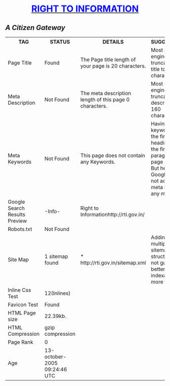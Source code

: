 <html>
<body>
<div align="center">
  <b><u><h1 style="color:blue;">RIGHT TO INFORMATION</h1></u></b>
</div>
<i><h2>A Citizen Gateway</h2></i>
<table>
<tr>
<th><b>TAG</b></th>
<th><b>STATUS</b></th>
<th><b>DETAILS</b></th>
<th><b>SUGGESTIONS</b></th>
</tr>
<tr>
<td>Page Title</td>
<td>Found</td>
<td>The Page title length of your page is 20 characters.</td>
<td>Most search engines will truncate Page title to 65 characters.</td>
</tr>
<tr>
<td>Meta Description</td> 
<td>Not Found </td>
<td>The meta description length of this page 0 characters.</td>
<td>Most search engines will truncate meta descriptions to 160 characters.</td>
</tr>
<tr>
<td>Meta Keywords</td>
<td>Not Found </td>
<td>This page does not contain any Keywords.</td> 
<td>Having keywords in the first heading and in the first paragraph on a page are best.
But here ,
Google Does not accept meta keywords any more.</td>
</tr>
<tr>
<td>Google Search Results Preview</td>
<td>-Info- </td>
<td>Right to Informationhttp://rti.gov.in/</td>
</tr>
<tr>
<td>Robots.txt</td>
<td>Not Found</td>
</tr>
<tr>
<td> Site Map </td>
<td> 1 sitemap found </td>
<td>* http://rti.gov.in/sitemap.xml</td>
<td> Adding a multiple sitemap structure does not guarantee better indexation or more traffic.</td>
</tr>
<tr>
<td>Inline Css Test</td>
<td>12(Inlines)</td>
</tr>
<tr>
<td> Favicon Test </td>
<td> Found </td>
</tr>
<tr>
<td>HTML Page size</td>
<td>22.39kb.</td>
</tr>
<tr>
<td>HTML Compression </td>
<td>gzip compression</td>
</tr>

<tr>
<td>Page Rank</td>
<td>0</td>
</tr>
<tr>
<td>Age</td>
<td>13-october-2005 09:24:46 UTC</td>
</tr>

</table>
</body>
</html>
